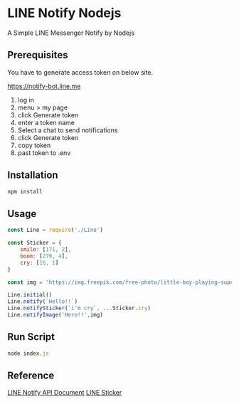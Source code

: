 # LINE Notify Nodejs

A Simple LINE Messenger Notify by Nodejs

## Prerequisites

You have to generate access token on below site.

https://notify-bot.line.me

1. log in
2. menu > my page
3. click Generate token
5. enter a token name
6. Select a chat to send notifications
7. click Generate token
8. copy token
9. past token to .env

## Installation

```javascript
npm install
```

## Usage

```javascript
const Line = require('./Line')

const Sticker = {
    smile: [171, 2],
    boom: [279, 4],
    cry: [16, 1]
}

const img = 'https://img.freepik.com/free-photo/little-boy-playing-superhero-playground_53876-46868.jpg?size=626&ext=jpg'

Line.initial()
Line.notify(`Hello!!`)
Line.notifySticker(`i'm cry`, ...Sticker.cry)
Line.notifyImage('Hero!!',img)
```
## Run Script

```javascript
node index.js
```

## Reference

[LINE Notify API Document](https://notify-bot.line.me/doc/)
[LINE Sticker ](https://devdocs.line.me/files/sticker_list.pdf)